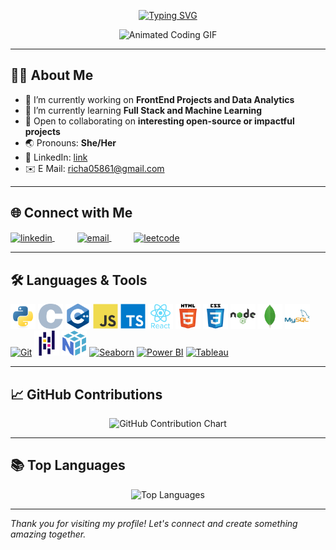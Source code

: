 <!-- Typing SVG Header -->
<p align="center">
  <a href="https://git.io/typing-svg">
    <img src="https://readme-typing-svg.demolab.com?font=Fira+Code&weight=700&size=40&pause=1000&color=AFDBE5&center=true&vCenter=true&random=false&width=900&lines=Hi%2C+I'm+Richa+Agrawalla!;Welcome+to+My+GitHub+Profile;" alt="Typing SVG" />
  </a>
</p>

<!-- Animated GIF -->
<div align="center">
  <img src="https://media.giphy.com/media/qgQUggAC3Pfv687qPC/giphy.gif" alt="Animated Coding GIF" height="300"/>
</div>

---

## 👩‍💻 About Me

- 🔭 I’m currently working on **FrontEnd Projects and Data Analytics**
- 🌱 I’m currently learning **Full Stack and Machine Learning**
- 🤝 Open to collaborating on **interesting open-source or impactful projects**
- 🌏 Pronouns: **She/Her**
- 🔗 LinkedIn: [link](https://www.linkedin.com/in/richaagrawalla/)
- ✉️ E Mail:  [richa05861@gmail.com](mailto:richa05861@gmail.com)
---

## 🌐 Connect with Me

<p align="left">
  <a href="https://www.linkedin.com/in/richaagrawalla/" target="_blank" style="margin-right: 20px;">
    <img align="center" src="https://raw.githubusercontent.com/rahuldkjain/github-profile-readme-generator/master/src/images/icons/Social/linked-in-alt.svg" alt="linkedin" height="30" width="40" />
  </a>
  &nbsp;&nbsp;&nbsp;
  <a href="mailto:richaagrawalla@email.com" target="_blank" style="margin-right: 20px;">
    <img align="center" src="https://raw.githubusercontent.com/gauravghongde/social-icons/master/SVG/Color/Gmail.svg" alt="email" height="30" width="40" />
  </a>
  &nbsp;&nbsp;&nbsp;
  <a href="https://leetcode.com/richaagrawalla/" target="_blank">
    <img align="center" src="https://raw.githubusercontent.com/rahuldkjain/github-profile-readme-generator/master/src/images/icons/Social/leet-code.svg" alt="leetcode" height="30" width="40" />
  </a>
</p>

---

## 🛠️ Languages & Tools

<p align="left">
  <!-- Programming Languages -->
  <a href="https://www.python.org/" target="_blank"><img src="https://raw.githubusercontent.com/devicons/devicon/master/icons/python/python-original.svg" alt="Python" width="40" height="40"/></a>
  <a href="https://www.cprogramming.com/" target="_blank"><img src="https://raw.githubusercontent.com/devicons/devicon/master/icons/c/c-original.svg" alt="C" width="40" height="40"/></a>
  <a href="https://www.cplusplus.com/" target="_blank"><img src="https://raw.githubusercontent.com/devicons/devicon/master/icons/cplusplus/cplusplus-original.svg" alt="C++" width="40" height="40"/></a>
  <a href="https://developer.mozilla.org/en-US/docs/Web/JavaScript" target="_blank"><img src="https://raw.githubusercontent.com/devicons/devicon/master/icons/javascript/javascript-original.svg" alt="JavaScript" width="40" height="40"/></a>
  <a href="https://www.typescriptlang.org/" target="_blank"><img src="https://raw.githubusercontent.com/devicons/devicon/master/icons/typescript/typescript-original.svg" alt="TypeScript" width="40" height="40"/></a>
  <!-- Frontend -->
  <a href="https://reactjs.org/" target="_blank"><img src="https://raw.githubusercontent.com/devicons/devicon/master/icons/react/react-original-wordmark.svg" alt="React" width="40" height="40"/></a>
  <a href="https://developer.mozilla.org/en-US/docs/Web/HTML" target="_blank"><img src="https://raw.githubusercontent.com/devicons/devicon/master/icons/html5/html5-original-wordmark.svg" alt="HTML5" width="40" height="40"/></a>
  <a href="https://developer.mozilla.org/en-US/docs/Web/CSS" target="_blank"><img src="https://raw.githubusercontent.com/devicons/devicon/master/icons/css3/css3-original-wordmark.svg" alt="CSS3" width="40" height="40"/></a>
  <!-- Backend & Databases -->
  <a href="https://nodejs.org/" target="_blank"><img src="https://raw.githubusercontent.com/devicons/devicon/master/icons/nodejs/nodejs-original-wordmark.svg" alt="Node.js" width="40" height="40"/></a>
  <a href="https://www.mongodb.com/" target="_blank"><img src="https://raw.githubusercontent.com/devicons/devicon/master/icons/mongodb/mongodb-original.svg" alt="MongoDB" width="40" height="40"/></a>
  <a href="https://www.mysql.com/" target="_blank"><img src="https://raw.githubusercontent.com/devicons/devicon/master/icons/mysql/mysql-original-wordmark.svg" alt="MySQL" width="40" height="40"/></a>
  <!-- Version Control -->
  <a href="https://git-scm.com/" target="_blank"><img src="https://www.vectorlogo.zone/logos/git-scm/git-scm-icon.svg" alt="Git" width="40" height="40"/></a>
  <!-- Data Science -->
  <a href="https://pandas.pydata.org/" target="_blank"><img src="https://raw.githubusercontent.com/devicons/devicon/master/icons/pandas/pandas-original.svg" alt="Pandas" width="40" height="40"/></a>
  <a href="https://numpy.org/" target="_blank"><img src="https://raw.githubusercontent.com/devicons/devicon/master/icons/numpy/numpy-original.svg" alt="NumPy" width="40" height="40"/></a>
  <a href="https://seaborn.pydata.org/" target="_blank"><img src="https://seaborn.pydata.org/_static/logo-wide-lightbg.svg" alt="Seaborn" width="80" height="40"/></a>
  <!-- BI & Visualization -->
  <a href="https://powerbi.microsoft.com/" target="_blank"><img src="https://cdn.worldvectorlogo.com/logos/power-bi.svg" alt="Power BI" width="40" height="40"/></a>
  <a href="https://www.tableau.com/" target="_blank"><img src="https://cdn.worldvectorlogo.com/logos/tableau-software.svg" alt="Tableau" width="40" height="40"/></a>
</p>

---
## 📈 GitHub Contributions

<p align="center">
  <img src="https://github-profile-summary-cards.vercel.app/api/cards/profile-details?username=RichaAgrawalla&theme=github" alt="GitHub Contribution Chart" />
</p>

---

## 📚 Top Languages

<p align="center">
  <img src="https://github-readme-stats.vercel.app/api/top-langs/?username=RichaAgrawalla&layout=compact&theme=radical&hide_border=true" alt="Top Languages" />
</p>

---

*Thank you for visiting my profile! Let's connect and create something amazing together.*
